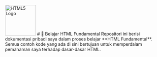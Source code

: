 <img src="https://upload.wikimedia.org/wikipedia/commons/6/61/HTML5_logo_and_wordmark.svg" alt="HTML5 Logo" width="100" />
# 🚀 Belajar HTML Fundamental
Repositori ini berisi dokumentasi pribadi saya dalam proses belajar **HTML Fundamental**. Semua contoh kode yang ada di sini bertujuan untuk memperdalam pemahaman saya terhadap dasar-dasar HTML.
